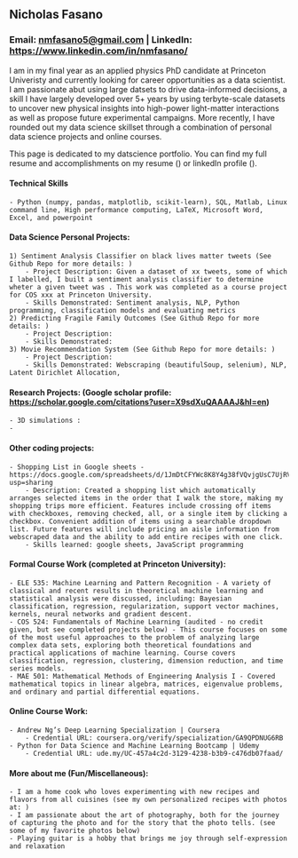 ## Nicholas Fasano
### Email: nmfasano5@gmail.com | LinkedIn: https://www.linkedin.com/in/nmfasano/

I am in my final year as an applied physics PhD candidate at Princeton Univeristy and currently looking for career opportunities as a data scientist. I am passionate abut using large datsets to drive data-informed decisions, a skill I have largely developed over 5+ years by using terbyte-scale datasets to uncover new physical insights into high-power light-matter interactions as well as propose future experimental campaigns. More recently, I have rounded out my data science skillset through a combination of personal data science projects and online courses. 

This page is dedicated to my datscience portfolio. You can find my full resume and accomplishments on my resume () or linkedIn profile ().

#### Technical Skills 
    - Python (numpy, pandas, matplotlib, scikit-learn), SQL, Matlab, Linux command line, High performance computing, LaTeX, Microsoft Word, Excel, and powerpoint

#### Data Science Personal Projects:
    1) Sentiment Analysis Classifier on black lives matter tweets (See Github Repo for more details: )
        - Project Description: Given a dataset of xx tweets, some of which I labelled, I built a sentiment analysis classifier to determine wheter a given tweet was . This work was completed as a course project for COS xxx at Princeton University.
        - Skills Demonstrated: Sentiment analysis, NLP, Python programming, classification models and evaluating metrics
    2) Predicting Fragile Family Outcomes (See Github Repo for more details: )
        - Project Description:
        - Skills Demonstrated: 
    3) Movie Recommendation System (See Github Repo for more details: )
        - Project Description:
        - Skills Demonstrated: Webscraping (beautifulSoup, selenium), NLP, Latent Dirichlet Allocation,  

#### Research Projects: (Google scholar profile: https://scholar.google.com/citations?user=X9sdXuQAAAAJ&hl=en)
    - 3D simulations : 
    -   

#### Other coding projects:
    - Shopping List in Google sheets - https://docs.google.com/spreadsheets/d/1JmDtCFYWc8K8Y4g38fVQvjgUsC7UjRVS25mL4au47Pw/edit?usp=sharing
        - Description: Created a shopping list which automatically arranges selected items in the order that I walk the store, making my shopping trips more efficient. Features include crossing off items with checkboxes, removing checked, all, or a single item by clicking a checkbox. Convenient addition of items using a searchable dropdown list. Future features will include pricing an aisle information from webscraped data and the ability to add entire recipes with one click.
        - Skills learned: google sheets, JavaScript programming 
                
#### Formal Course Work (completed at Princeton University):
    - ELE 535: Machine Learning and Pattern Recognition - A variety of classical and recent results in theoretical machine learning and statistical analysis were discussed, including: Bayesian classification, regression, regularization, support vector machines, kernels, neural networks and gradient descent.
    - COS 524: Fundamentals of Machine Learning (audited - no credit given, but see completed projects below) - This course focuses on some of the most useful approaches to the problem of analyzing large complex data sets, exploring both theoretical foundations and practical applications of machine learning. Course covers classification, regression, clustering, dimension reduction, and time series models.
    - MAE 501: Mathematical Methods of Engineering Analysis I - Covered mathematical topics in linear algebra, matrices, eigenvalue problems, and ordinary and partial differential equations.
    
#### Online Course Work:
    - Andrew Ng’s Deep Learning Specialization | Coursera                                                          
        - Credential URL: coursera.org/verify/specialization/GA9QPDNUG6RB
    - Python for Data Science and Machine Learning Bootcamp | Udemy                          
        - Credential URL: ude.my/UC-457a4c2d-3129-4238-b3b9-c476db07faad/

#### More about me (Fun/Miscellaneous):
    - I am a home cook who loves experimenting with new recipes and flavors from all cuisines (see my own personalized recipes with photos at: )
    - I am passionate about the art of photography, both for the journey of capturing the photo and for the story that the photo tells. (see some of my favorite photos below) 
    - Playing guitar is a hobby that brings me joy through self-expression and relaxation

<!--
**nfasano/nfasano** is a ✨ _special_ ✨ repository because its `README.md` (this file) appears on your GitHub profile.

Here are some ideas to get you started:

- 🔭 I’m currently working on ...
- 🌱 I’m currently learning ...
- 👯 I’m looking to collaborate on ...
- 🤔 I’m looking for help with ...
- 💬 Ask me about ...
- 
- 😄 Pronouns: ...
- ⚡ Fun fact: ...
-->
